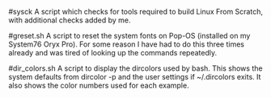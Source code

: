 #sysck
A script which checks for tools required to build Linux From Scratch, with additional checks added by me.

#greset.sh
A script to reset the system fonts on Pop-OS (installed on my System76 Oryx Pro). For some reason I have had to do this three times already and was tired of looking up the commands repeatedly.

#dir_colors.sh
A script to display the dircolors used by bash. This shows the system defaults from dircolor -p and the user settings if ~/.dircolors exits. It also shows the color numbers used for each example.
